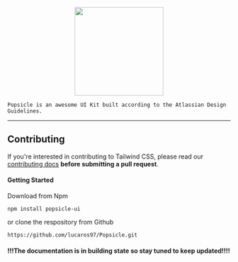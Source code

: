 <p align="center">
    <a href="https://tailwindcss.com/" target="_blank"><img width="200" src="https://lucaros97.github.io/popsicle-colors/assets/img/popsicle.svg"></a><br>
    
    Popsicle is an awesome UI Kit built according to the Atlassian Design Guidelines.
</p>

------

<!-- ## Documentation -->

<!-- For full documentation, visit [tailwindcss.com](https://tailwindcss.com/). -->

## Contributing

If you're interested in contributing to Tailwind CSS, please read our [contributing docs](https://github.com/lucaros97/Popsicle/blob/master/.github/CONTRIBUTING.md) **before submitting a pull request**.

#### Getting Started
  Download from Npm
  ```
  npm install popsicle-ui
  ```

  or clone the respository from Github
  ```
  https://github.com/lucaros97/Popsicle.git
  ```


#### !!!The documentation is in building state so stay tuned to keep updated!!!!
